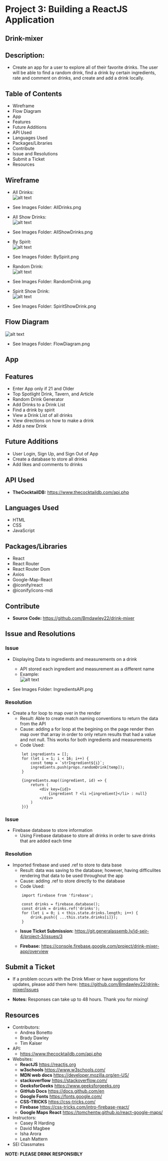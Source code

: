 # Project 3: Building a ReactJS Application

## Drink-mixer

## Description: 
* Create an app for a user to explore all of their favorite drinks.  The user will be able to find a random drink, find a drink by certain ingredients, rate and comment on drinks, and create and add a drink locally. 

## Table of Contents
* Wireframe
* Flow Diagram
* App
* Features
* Future Additions
* API Used
* Languages Used
* Packages/Libraries
* Contribute
* Issue and Resolutions
* Submit a Ticket
* Resources

## Wireframe
* All Drinks: <br />
![alt text](https://github.com/Bmdawley22/drink-mixer/blob/main/Images/AllDrinks.png)

* See Images Folder: AllDrinks.png

* All Show Drinks: <br />
![alt text](https://github.com/Bmdawley22/drink-mixer/blob/main/Images/AllShowDrinks.png)

* See Images Folder: AllShowDrinks.png

* By Spirit: <br />
![alt text](https://github.com/Bmdawley22/drink-mixer/blob/main/Images/BySpirit.png)

* See Images Folder: BySpirit.png

* Random Drink: <br />
![alt text](https://github.com/Bmdawley22/drink-mixer/blob/main/Images/RandomDrink.png)

* See Images Folder: RandomDrink.png

* Spirit Show Drink: <br />
![alt text](https://github.com/Bmdawley22/drink-mixer/blob/main/Images/SpirtShowDrink.png)

* See Images Folder: SpiritShowDrink.png

## Flow Diagram

![alt text](https://github.com/Bmdawley22/drink-mixer/blob/main/Images/FlowDiagram.png)

* See Images Folder: FlowDiagram.png

## App

## Features
* Enter App only if 21 and Older
* Top Spotlight Drink, Tavern, and Article
* Random Drink Generator
* Add Drinks to a Drink List
* Find a drink by spirit
* View a Drink List of all drinks
* View directions on how to make a drink
* Add a new Drink

## Future Additions
* User Login, Sign Up, and Sign Out of App
* Create a database to store all drinks
* Add likes and comments to drinks

## API Used

- **TheCocktailDB:** https://www.thecocktaildb.com/api.php

## Languages Used
* HTML
* CSS
* JavaScript

## Packages/Libraries
* React
* React Router
* React Router Dom
* Axios
* Google-Map-React
* @iconify/react
* @iconify/icons-mdi

## Contribute
- **Source Code:** https://github.com/Bmdawley22/drink-mixer

## Issue and Resolutions
### Issue
* Displaying Data to ingredients and measurements on a drink
    * API stored each ingredient and measurement as a different name
    * Example: <br />
![alt text](https://github.com/Bmdawley22/drink-mixer/blob/main/Images/IngredientsAPI.png)

* See Images Folder: IngredientsAPI.png

### Resolution
* Create a for loop to map over in the render
    * Result: Able to create match naming conventions to return the data from the API
    * Cause: adding a for loop at the begining on the page render then map over that array in order to only return results that had a value and not null. This works for both ingredients and measurements
    * Code Used: 
    ```
        let ingredients = [];
        for (let i = 1; i < 16; i++) {
            const temp = `strIngredient${i}`;
            ingredients.push(props.randomDrink[temp]);
        }

        {ingredients.map((ingredient, id) => {
            return (
                <div key={id}>
                    {ingredient ? <li >{ingredient}</li> : null}
                </div>
            )
        })}
    ```

### Issue
* Firebase database to store information
    * Using Firebase database to store all drinks in order to save drinks that are added each time

### Resolution
* Imported firebase and used .ref to store to data base
    * Result: data was saving to the database; however, having difficulites rendering that data to be used throughout the app
    * Cause: adding .ref to store directly to the database
    * Code Used:
    ```
        import firebase from 'firebase';

        const drinks = firebase.database();
        const drink = drinks.ref('drinks');
        for (let i = 0; i < this.state.drinks.length; i++) {
            drink.push({ ...this.state.drinks[i]});
        }
    ```
    * **Issue Ticket Submission:** https://git.generalassemb.ly/jd-seir-4/project-3/issues/3

    * **Firebase:** https://console.firebase.google.com/project/drink-mixer-app/overview 

## Submit a Ticket
* If a problem occurs with the Drink Mixer or have suggestions for updates, please add them here: 
https://github.com/Bmdawley22/drink-mixer/issues

- **Notes:** Responses can take up to 48 hours. Thank you for mixing!

## Resources
* Contributors:
    - Andrea Bonetto
    - Brady Dawley
    - Tim Kaiser
* API:
    - https://www.thecocktaildb.com/api.php
* Websites:
    - **ReactJS** https://reactjs.org
    - **w3schools** https://www.w3schools.com/
    - **MDN web docs** https://developer.mozilla.org/en-US/
    - **stackoverflow** https://stackoverflow.com/
    - **GeeksforGeeks** https://www.geeksforgeeks.org
    - **GitHub Docs** https://docs.github.com/en
    - **Google Fonts** https://fonts.google.com/
    - **CSS-TRICKS** https://css-tricks.com/
    - **Firebase** https://css-tricks.com/intro-firebase-react/
    - **Google Maps React** https://tomchentw.github.io/react-google-maps/
* Instructors: 
    - Casey R Harding
    - David Magbee
    - Isha Arora
    - Leah Mattern
* SEI Classmates

**NOTE: PLEASE DRINK RESPONSIBLY**